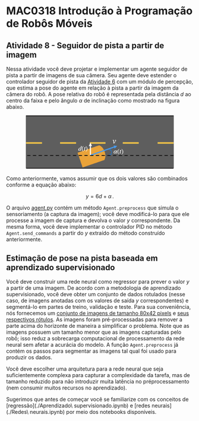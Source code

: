 # MAC0318 Introdução à Programação de Robôs Móveis

## Atividade 8 - Seguidor de pista a partir de imagem

Nessa atividade você deve projetar e implementar um agente seguidor de pista a partir de imagens de sua câmera. Seu agente deve estender o controlador seguidor de pista da [Atividade 6](../pid-control/README.md) com um módulo de percepção, que estima a pose do agente em relação à pista a partir da imagem da câmera do robô.
A pose relativa do robô é representada pela distância $d$ ao centro da faixa e pelo ângulo $`\alpha`$ de inclinação como mostrado na figura abaixo.

<figure style="text-align: center">
   <img src="img/lane_following2.png" width=400>
</figure>

Como anteriormente, vamos assumir que os dois valores são combinados conforme a equação abaixo:

```math
  y=6d+\alpha \, .
```
O arquivo [agent.py](./agent.py) contém um método `Agent.preprocess` que simula o sensoriamento (a captura da imagem); você deve modificá-lo para que ele processe a imagem de captura e devolva o valor $`y`$ correspondente.
Da mesma forma, você deve implementar o controlador PID no método `Agent.send_commands` a partir do $`y`$ extraído do método construído anteriormente.

## Estimação de pose na pista baseada em aprendizado supervisionado

Você deve construir uma rede neural como regressor para prever o valor $`y`$ a partir de uma imagem. De acordo com a metodologia de aprendizado supervisionado, você deve obter um conjunto de dados rotulados (nesse caso, de imagens anotadas com os valores de saída $`y`$ correspondentes) e segmentá-lo em partes de treino, validação e teste. 
Para sua conveniência, nós fornecemos um [conjunto de imagens de tamanho 80x42 pixels](https://drive.google.com/file/d/1n9uitBceCk4xXEJ7njoKWFMXpNegySDQ/view?usp=sharing) e [seus respectivos rótulos](https://drive.google.com/file/d/1yVujNH-Hd7ifqKrgAe6XscawdhDVkn_f/view?usp=sharing).
As imagens foram pré-processadas para remover a parte acima do horizonte de maneira a simplificar o problema. Note que as imagens possuem um tamanho menor que as imagens capturadas pelo robô; isso reduz a sobrecarga computacional de processamento da rede neural sem afetar a acurácia do modelo. A função `Agent.preprocess` já contém os passos para segmentar as imagens tal qual foi usado para produzir os dados.


Você deve escolher uma arquitetura para a rede neural que seja suficientemente complexa para capturar a complexidade da tarefa, mas de tamanho reduzido para não introduzir muita latência no préprocessamento (nem consumir muitos recursos no aprendizado).

Sugerimos que antes de começar você se familiarize com os conceitos de [regressão](./Aprendizado\ supervisionado.ipynb) e [redes neurais](./Redes\ neurais.ipynb) por meio dos notebooks disponíveis.

